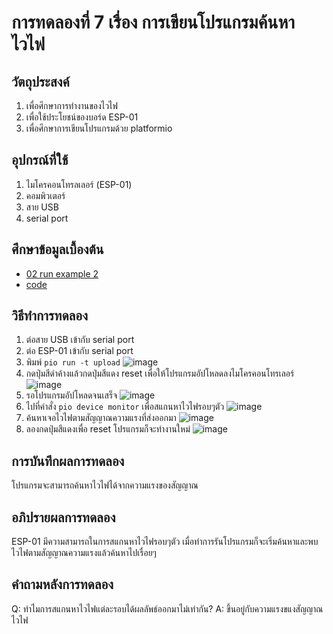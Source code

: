 # การทดลองที่ 7 เรื่อง การเขียนโปรแกรมค้นหาไวไฟ

## วัตถุประสงค์
1. เพื่อศึกษาการทำงานของไวไฟ
2. เพื่อใช้ประโยชน์ของบอร์ด ESP-01
3. เพื่อศึกษาการเขียนโปรแกรมด้วย platformio

## อุปกรณ์ที่ใช้
1. ไมโครคอนโทรลเลอร์ (ESP-01)
2. คอมพิวเตอร์
3. สาย USB 
4. serial port

## ศึกษาข้อมูลเบื้องต้น
- [02 run example 2](https://www.youtube.com/watch?v=yBjab0UNuB8&ab_channel=TANI-IOT)
- [code](https://i.imgur.com/xlr9bV8.png)

## วิธีทำการทดลอง
1. ต่อสาย USB เข้ากับ serial port
2. ต่อ ESP-01 เข้ากับ serial port
3. พิมพ์ `pio run -t upload`
![image](https://i.imgur.com/2yvJNbs.png)
4. กดปุ่มสีดำค้างแล้วกดปุ่มสีแดง reset เพื่อให้โปรแกรมอัปโหลดลงไมโครคอนโทรเลอร์
![image](https://i.imgur.com/x0zmziD.png)
5. รอโปรแกรมอัปโหลดจนเสร็จ
![image](https://i.imgur.com/uYVt0hv.png)
6. ไปที่คำสั่ง `pio device monitor` เพื่อสแกนหาไวไฟรอบๆตัว
![image](https://i.imgur.com/sxxWVMR.png)
7. ค้นหาเจอไวไฟตามสัญญาณความแรงที่ส่งออกมา
![image](https://i.imgur.com/yr8EcMd.png)
8. ลองกดปุ่มสีแดงเพื่อ reset โปรแกรมก็จะทำงานใหม่
![image](https://i.imgur.com/JltoTDl.png)

## การบันทึกผลการทดลอง
โปรแกรมจะสามารถค้นหาไวไฟได้จากความแรงของสัญญาณ

## อภิปรายผลการทดลอง
ESP-01 มีความสามารถในการสแกนหาไวไฟรอบๆตัว เมื่อทำการรันโปรแกรมก็จะเริ่มค้นหาและพบไวไฟตามสัญญาณความแรงแล้วค้นหาไปเรื่อยๆ

## คำถามหลังการทดลอง
Q: ทำไมการสแกนหาไวไฟแต่ละรอบได้ผลลัพธ์ออกมาไม่เท่ากัน?
A: ขึ้นอยู่กับความแรงขแงสัญญาณไวไฟ
